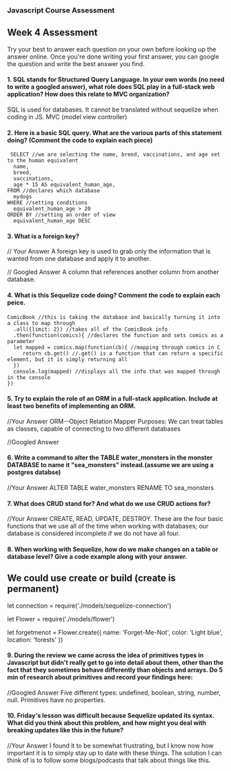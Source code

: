 ### Javascript Course Assessment

## Week 4 Assessment

Try your best to answer each question on your own before looking up the answer online. Once you're done writing your first answer, you can google the question and write the best answer you find.

#### 1. SQL stands for Structured Query Language. In your own words (no need to write a googled answer), what role does SQL play in a full-stack web application? How does this relate to MVC organization?
SQL is used for databases. It cannot be translated without sequelize when coding in JS. MVC (model view controller)


#### 2. Here is a basic SQL query. What are the various parts of this statement doing? (Comment the code to explain each piece)

     SELECT //we are selecting the name, breed, vaccinations, and age set to the human equivalent
      name,
      breed,
      vaccinations,
      age * 15 AS equivalent_human_age,
    FROM //declares which database
      mydogs
    WHERE //setting conditions
      equivalent_human_age > 20
    ORDER BY //setting an order of view
      equivalent_human_age DESC



#### 3. What is a foreign key?

// Your Answer
A foreign key is used to grab only the information that is wanted from one database and apply it to another.

// Googled Answer
A column that references another column from another database.


#### 4. What is this Sequelize code doing? Comment the code to explain each peice.

    ComicBook //this is taking the database and basically turning it into a class to map through
      .all({limit: 2}) //takes all of the ComicBook info
      .then(function(comics){ //declares the function and sets comics as a parameter
      let mapped = comics.map(function(cb){ //mapping through comics in C
         return cb.get() //.get() is a function that can return a specific element, but it is simply returning all
      })
      console.log(mapped) //displays all the info that was mapped through in the console
    })



#### 5. Try to explain the role of an ORM in a full-stack application. Include at least two benefits of implementing an ORM.

//Your Answer
ORM--Object Relation Mapper
Purposes: We can treat tables as classes, capable of connecting to two different databases

 //Googled Answer

#### 6. Write a command to alter the TABLE water_monsters in the monster DATABASE to name it "sea_monsters" instead.(assume we are using a postgres databse)

 //Your Answer
 ALTER TABLE water_monsters RENAME TO sea_monsters



 #### 7. What does CRUD stand for? And what do we use CRUD actions for?

 //Your Answer
 CREATE, READ, UPDATE, DESTROY. These are the four basic functions that we use all of the time when working with databases; our database is considered incomplete if we do not have all four.


 #### 8. When working with Sequelize, how do we make changes on a table or database level? Give a code example along with your answer.

 We could use create or build (create is permanent)
 ---
 let connection = require('./models/sequelize-connection')

 let Flower = require('./models/flower')

 let forgetmenot = Flower.create({
   name: 'Forget-Me-Not',
   color: 'Light blue',
   location: 'forests'
 })


 #### 9. During the review we came across the idea of primitives types in Javascript but didn't really get to go into detail about them, other than the fact that they sometimes behave differently than objects and arrays. Do 5 min of research about primitives and record your findings here:

 //Googled Answer
Five different types: undefined, boolean, string, number, null.
Primitives have no properties.

#### 10. Friday's lesson was difficult because Sequelize updated its syntax. What did you think about this problem, and how might you deal with breaking updates like this in the future?

//Your Answer
I found it to be somewhat frustrating, but I know now how important it is to simply stay up to date with these things. The solution I can think of is to follow some blogs/podcasts that talk about things like this.
